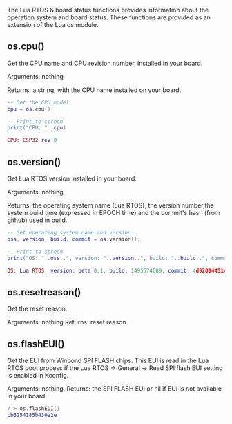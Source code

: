The Lua RTOS & board status functions provides information about the operation system and board status. These functions are provided as an extension of the Lua os module.

## os.cpu()

Get the CPU name and CPU revision number, installed in your board.

Arguments: nothing

Returns: a string, with the CPU name installed on your board.

```lua
-- Get the CPU model
cpu = os.cpu();

-- Print to screen
print("CPU: "..cpu)
```

```lua
CPU: ESP32 rev 0
```

## os.version()

Get Lua RTOS version installed in your board.

Arguments: nothing

Returns: the operating system name (Lua RTOS), the version number,the system build time (expressed in EPOCH time) and the commit's hash (from github) used in build.

```lua
-- Get operating system name and version
oss, version, build, commit = os.version();

-- Print to screen
print("OS: "..oss..", version: "..version..", build: "..build..", commit: "..commit)
```

```lua
OS: Lua RTOS, version: beta 0.1, build: 1495574689, commit: 4d92804451cbec7d3ad545c66a92ffab35c63871
```

## os.resetreason()

Get the reset reason.

Arguments: nothing
Returns: reset reason.

## os.flashEUI()

Get the EUI from Winbond SPI FLASH chips. This EUI is read in the Lua RTOS boot process if the Lua RTOS -> General -> Read SPI flash EUI setting is enabled in Kconfig.

Arguments: nothing.
Returns: the SPI FLASH EUI or nil if EUI is not available in your board.

```lua
/ > os.flashEUI()
cb6254185b430e2e
```
